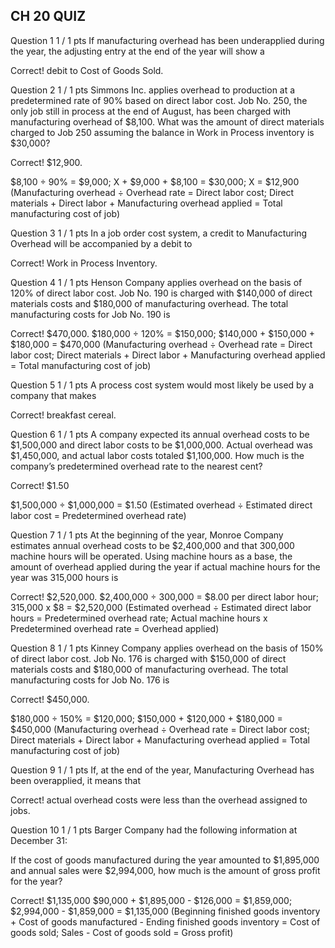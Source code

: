 ## CH 20 QUIZ

Question 1
1 / 1 pts
If manufacturing overhead has been underapplied during the year, the adjusting entry at the end of the year will show a

Correct!
  debit to Cost of Goods Sold. 
 
Question 2
1 / 1 pts
Simmons Inc. applies overhead to production at a predetermined rate of 90% based on direct labor cost. Job No. 250, the only job still in process at the end of August, has been charged with manufacturing overhead of $8,100. What was the amount of direct materials charged to Job 250 assuming the balance in Work in Process inventory is $30,000?

Correct!
  $12,900. 

$8,100 ÷ 90% = $9,000; X + $9,000 + $8,100 = $30,000; X = $12,900
(Manufacturing overhead ÷ Overhead rate = Direct labor cost; Direct materials + Direct labor + Manufacturing overhead applied = Total manufacturing cost of job)

 
Question 3
1 / 1 pts
In a job order cost system, a credit to Manufacturing Overhead will be accompanied by a debit to
 
Correct!
  Work in Process Inventory. 

 
Question 4
1 / 1 pts
Henson Company applies overhead on the basis of 120% of direct labor cost. Job No. 190 is charged with $140,000 of direct materials costs and $180,000 of manufacturing overhead. The total manufacturing costs for Job No. 190 is

Correct!
  $470,000. 
$180,000 ÷ 120% = $150,000; $140,000 + $150,000 + $180,000 = $470,000
(Manufacturing overhead ÷ Overhead rate = Direct labor cost; Direct materials + Direct labor + Manufacturing overhead applied = Total manufacturing cost of job)

 
Question 5
1 / 1 pts
A process cost system would most likely be used by a company that makes

Correct!
  breakfast cereal. 

 
Question 6
1 / 1 pts
A company expected its annual overhead costs to be $1,500,000 and direct labor costs to be $1,000,000. Actual overhead was $1,450,000, and actual labor costs totaled $1,100,000. How much is the company’s predetermined overhead rate to the nearest cent?

Correct!
  $1.50 

$1,500,000 ÷ $1,000,000 = $1.50
(Estimated overhead ÷ Estimated direct labor cost = Predetermined overhead rate)

 
Question 7
1 / 1 pts
At the beginning of the year, Monroe Company estimates annual overhead costs to be $2,400,000 and that 300,000 machine hours will be operated. Using machine hours as a base, the amount of overhead applied during the year if actual machine hours for the year was 315,000 hours is
 
Correct!
  $2,520,000. 
$2,400,000 ÷ 300,000 = $8.00 per direct labor hour; 315,000 x $8 = $2,520,000
(Estimated overhead ÷ Estimated direct labor hours = Predetermined overhead rate; Actual machine hours x Predetermined overhead rate = Overhead applied)

 
Question 8
1 / 1 pts
Kinney Company applies overhead on the basis of 150% of direct labor cost. Job No. 176 is charged with $150,000 of direct materials costs and $180,000 of manufacturing overhead. The total manufacturing costs for Job No. 176 is
 
Correct!
  $450,000. 
 
$180,000 ÷ 150% = $120,000; $150,000 + $120,000 + $180,000 = $450,000
(Manufacturing overhead ÷ Overhead rate = Direct labor cost; Direct materials + Direct labor + Manufacturing overhead applied = Total manufacturing cost of job)

 
Question 9
1 / 1 pts
If, at the end of the year, Manufacturing Overhead has been overapplied, it means that
  
Correct!
  actual overhead costs were less than the overhead assigned to jobs. 

 
Question 10
1 / 1 pts
Barger Company had the following information at December 31:



If the cost of goods manufactured during the year amounted to $1,895,000 and annual sales were $2,994,000, how much is the amount of gross profit for the year?

Correct!
  $1,135,000 
$90,000 + $1,895,000 - $126,000 = $1,859,000; $2,994,000 - $1,859,000 = $1,135,000
(Beginning finished goods inventory + Cost of goods manufactured - Ending finished goods inventory = Cost of goods sold; Sales - Cost of goods sold = Gross profit)